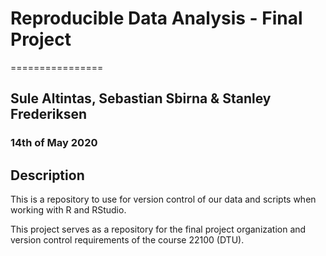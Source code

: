 # Reproducible Data Analysis - Final Project
================
## Sule Altintas, Sebastian Sbirna & Stanley Frederiksen <br>
### 14th of May 2020

## Description

This is a repository to use for version control of our data and scripts when working with R and RStudio.

This project serves as a repository for the final project organization and version control requirements of the course 22100 (DTU).
